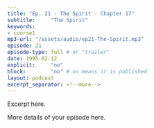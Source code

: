 ```yaml
---
title: "Ep. 21 - The Spirit - Chapter 17"
subtitle:     "The Spirit"
keywords:
- course1
mp3-url: "/assets/audio/ep21-The-Spirit.mp3"
episode: 21
episode-type: full # or "trailer"
date: 1995-02-12
explicit:     "no"
block:        "no" # no means it is published
layout: podcast
excerpt_separator: <!--more-->
---
```

Excerpt here.
<!--more-->

More details of your episode here.
